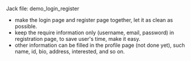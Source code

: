 Jack
file: demo_login_register
  - make the login page and register page together, let it as clean as possible.
  - keep the require information only (username, email, password) in registration page, to save user's time, make it easy.
  - other information can be filled in the profile page (not done yet), such name, id, bio, address, interested, and so on.
